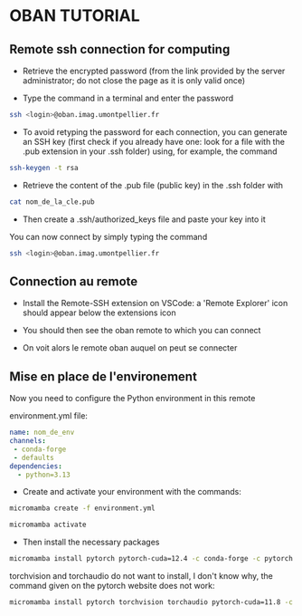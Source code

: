 # OBAN TUTORIAL

## Remote ssh connection for computing

- Retrieve the encrypted password (from the link provided by the server administrator; do not close the page as it is only valid once)

- Type the command in a terminal and enter the password

```bash
ssh <login>@oban.imag.umontpellier.fr
```

- To avoid retyping the password for each connection, you can generate an SSH key (first check if you already have one: look for a file with the .pub extension in your .ssh folder) using, for example, the command

```bash
ssh-keygen -t rsa
```

- Retrieve the content of the .pub file (public key) in the .ssh folder with

```bash
cat nom_de_la_cle.pub
```

- Then create a .ssh/authorized_keys file and paste your key into it

You can now connect by simply typing the command

```bash
ssh <login>@oban.imag.umontpellier.fr
```

## Connection au remote

- Install the Remote-SSH extension on VSCode: a 'Remote Explorer' icon should appear below the extensions icon

- You should then see the oban remote to which you can connect


- On voit alors le remote oban auquel on peut se connecter

## Mise en place de l'environement

Now you need to configure the Python environment in this remote

environment.yml file:
```yaml
name: nom_de_env
channels:
 - conda-forge
 - defaults
dependencies:
  - python=3.13
```

- Create and activate your environment with the commands:

```bash
micromamba create -f environment.yml
```

```bash
micromamba activate
```

- Then install the necessary packages

```bash
micromamba install pytorch pytorch-cuda=12.4 -c conda-forge -c pytorch -c nvidia
```

torchvision and torchaudio do not want to install, I don't know why, the command given on the pytorch website does not work:

```bash
micromamba install pytorch torchvision torchaudio pytorch-cuda=11.8 -c pytorch -c nvidia
```